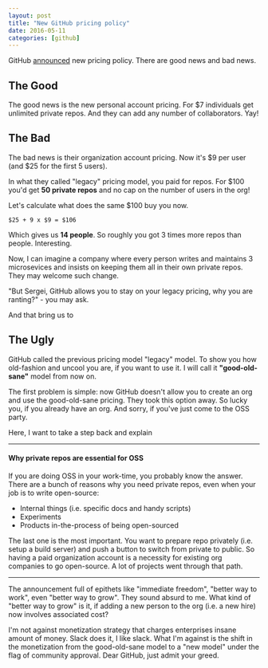 ```yaml
---
layout: post
title: "New GitHub pricing policy"
date: 2016-05-11
categories: [github]
---
```


GitHub [announced](https://github.com/blog/2164-introducing-unlimited-private-repositories?utm_source=announcement&utm_medium=email&utm_campaign=ww-min1org-20160511) new pricing policy.
There are good news and bad news.

## The Good
The good news is the new personal account pricing.
For $7 individuals get unlimited private repos.
And they can add any number of collaborators. Yay!

## The Bad
The bad news is their organization account pricing.
Now it's $9 per user (and $25 for the first 5 users).

In what they called "legacy" pricing model, you paid for repos.
For $100 you'd get **50 private repos** and no cap on the number of users in the org!

Let's calculate what does the same $100 buy you now.

`$25 + 9 x $9 = $106`

Which gives us **14 people**. 
So roughly you got 3 times more repos than people.
Interesting.

Now, I can imagine a company where every person writes and maintains 3 microsevices and insists on keeping them all in their own private repos.
They may welcome such change. 

"But Sergei, GitHub allows you to stay on your legacy pricing, why you are ranting?" - you may ask. 

And that bring us to

## The Ugly

GitHub called the previous pricing model "legacy" model.
To show you how old-fashion and uncool you are, if you want to use it.
I will call it **"good-old-sane"** model from now on.

The first problem is simple: now GitHub doesn't allow you to create an org and use the good-old-sane pricing.
They took this option away. 
So lucky you, if you already have an org. 
And sorry, if you've just come to the OSS party.

Here, I want to take a step back and explain

----------------------

#### Why private repos are essential for OSS

If you are doing OSS in your work-time, you probably know the answer.
There are a bunch of reasons why you need private repos, even when your job is to write open-source:

* Internal things (i.e. specific docs and handy scripts)
* Experiments
* Products in-the-process of being open-sourced

The last one is the most important.
You want to prepare repo privately (i.e. setup a build server) and push a button to switch from private to public.
So having a paid organization account is a necessity for existing org companies to go open-source.
A lot of projects went through that path.

----------------------

The announcement full of epithets like "immediate freedom", "better way to work", even "better way to grow".
They sound absurd to me.
What kind of "better way to grow" is it, if adding a new person to the org (i.e. a new hire) now involves associated cost?

I'm not against monetization strategy that charges enterprises insane amount of money. 
Slack does it, I like slack.
What I'm against is the shift in the monetization from the good-old-sane model to a "new model" under the flag of community approval.
Dear GitHub, just admit your greed.
